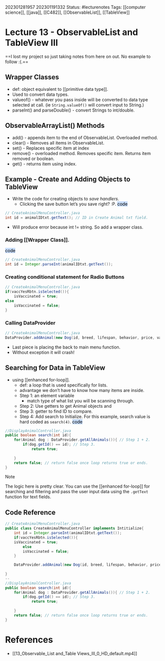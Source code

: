 202301281957
202301191332
Status: #lecturenotes
Tags: [[computer science]], [[java]], [[C482]], [[ObservableList]], [[TableView]]

# Lecture 13 - ObservableList and TableView III
==I lost my project so just taking notes from here on out. No example to follow :(.==

## Wrapper Classes
- def: object equivalent to [[primitive data type]].
- Used to convert data types.
- valueof() - whatever you pass inside will be converted to data type selected at call. (ie `String.valueOf()` will convert input to String.)
- parseInt() and parseDouble() - convert Strings to int/double.
## ObservableArrayList() Methods
- add() - appends item to the end of ObservableList. Overloaded method.
- clear() - Removes all items in ObservableList.
- set() - Replaces specific item at index
- remove() - overloaded method. Removes specific item. Returns item removed or boolean.
- get() - returns item using index.

## Example - Create and Adding Objects to TableView
- Write the code for creating objects to *save handlers*. 
	- Clicking the save button let’s you save right? :P.
<mark style="background: #ADCCFFA6;">code</mark>
```java
// CreateAnimalMenuController.java
int id = animalIDtxt.getText(); // ID in Create Animal txt field.
```
- Will produce error because int != string. So add a wrapper class.
### Adding [[Wrapper Class]].
<mark style="background: #ADCCFFA6;">code</mark>
```java
// CreateAnimalMenuController.java
int id = Integer.parseInt(animalIDtxt.getText());
```

### Creating conditional statement for Radio Buttons
```Java
// CreateAnimalMenuController.java
if(vaccYesRbtn.isSelected()){
	isVaccinated = true;
else
	isVaccinated = false;
}
```
### Calling DataProvider
```java
// CreateAnimalMenuController.java
DataProvider.addAnimal(new Dog(id, breed, lifespan, behavior, price, vaccinated, special));
```
- Last piece is placing the back to main menu function.
- Without exception it will crash! 
## Searching for Data in TableView
- using [[enhanced for-loop]].
	- def: a loop that is used specifically for lists.
	- advantage we don’t have to know how many items are inside.
	- Step 1: an element variable
		- match type of what list you will be scanning through.
	- Step 2: Use getters to get Animal objects and 
	- Step 3: getter to find ID to compare.
	- Step 4: Add search to Initialize. For this example, search value is hard coded as `search(4)`.
<mark style="background: #ADCCFFA6;">code</mark>
```java
//DisplayAnimalController.java
public boolean search(int id){
	for(Animal dog : DataProvider.getAllAnimals()){ // Step 1 + 2.
		if(dog.getId() == id); // Step 3.
			return true;
		
	} 
	return false; // return false once loop returns true or ends.
}
```

> [!note]
> The logic here is pretty clear. You can use the [[enhanced for-loop]] for searching and filtering and pass the user input data using the `.getText` function for text fields.

## Code Reference
```java
// CreateAnimalMenuController.java
public class CreateAnimalMenuController implements Intitialize{
	int id = Integer.parseInt(animalIDtxt.getText());
	if(vaccYesRbtn.isSelected()){
	isVaccinated = true;
		else
		isVaccinated = false;
	}

	DataProvider.addAnimal(new Dog(id, breed, lifespan, behavior, price, vaccinated, special));
	
}
--
//DisplayAnimalController.java
public boolean search(int id){
	for(Animal dog : DataProvider.getAllAnimals()){ // Step 1 + 2.
		if(dog.getId() == id); // Step 3.
			return true;
		
	} 
	return false; // return false once loop returns true or ends.
}

```
# References
- [[13_Observable_List and_Table Views_III_0_HD_default.mp4]]

